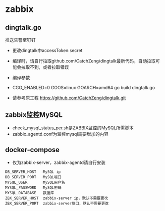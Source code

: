 # zabbix

## dingtalk.go 
推送告警至钉钉

* 更改dingtalk中accessToken  secret
* 编译时，请自行拉取github.com/CatchZeng/dingtalk最新代码，自动拉取可能会拉取不到，或者拉取错误
* 编译参数
* CGO_ENABLED=0 GOOS=linux GOARCH=amd64 go build dingtalk.go


* 请参考原工程
https://github.com/CatchZeng/dingtalk.git

## zabbix监控MySQL

* check_mysql_status_per.sh是ZABBIX监控的MySQL所需脚本
* zabbix_agentd.conf为监控mysql需要增加的内容



## docker-compose
* 仅为zabbix-server，zabbix-agentd请自行安装
```
DB_SERVER_HOST   MySQL ip
DB_SERVER_PORT   MySQL端口
MYSQL_USER       MySQL用户名
MYSQL_PASSWORD   MySQL密码
MYSQL_DATABASE   数据库
ZBX_SERVER_HOST  zabbix-server ip，默认不需要更改
ZBX_SERVER_PORT  zabbix-server端口，默认不需要更改
```
